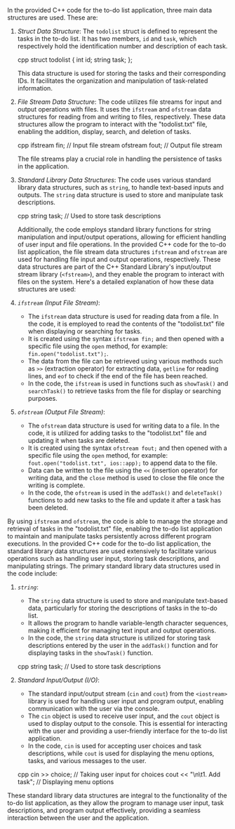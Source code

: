 In the provided C++ code for the to-do list application, three main data structures are used. These are:

1. *Struct Data Structure*:
   The `todolist` struct is defined to represent the tasks in the to-do list. It has two members, `id` and `task`, which respectively hold the identification number and description of each task.

   cpp
   struct todolist {
       int id;
       string task;
   };
   

   This data structure is used for storing the tasks and their corresponding IDs. It facilitates the organization and manipulation of task-related information.

2. *File Stream Data Structure*:
   The code utilizes file streams for input and output operations with files. It uses the `ifstream` and `ofstream` data structures for reading from and writing to files, respectively. These data structures allow the program to interact with the "todolist.txt" file, enabling the addition, display, search, and deletion of tasks.

   cpp
   ifstream fin; // Input file stream
   ofstream fout; // Output file stream
   

   The file streams play a crucial role in handling the persistence of tasks in the application.

3. *Standard Library Data Structures*:
   The code uses various standard library data structures, such as `string`, to handle text-based inputs and outputs. The `string` data structure is used to store and manipulate task descriptions.

   cpp
   string task; // Used to store task descriptions
   

   Additionally, the code employs standard library functions for string manipulation and input/output operations, allowing for efficient handling of user input and file operations.
In the provided C++ code for the to-do list application, the file stream data structures `ifstream` and `ofstream` are used for handling file input and output operations, respectively. These data structures are part of the C++ Standard Library's input/output stream library (`<fstream>`), and they enable the program to interact with files on the system. Here's a detailed explanation of how these data structures are used:

1. *`ifstream` (Input File Stream)*:
   - The `ifstream` data structure is used for reading data from a file. In the code, it is employed to read the contents of the "todolist.txt" file when displaying or searching for tasks.
   - It is created using the syntax `ifstream fin;` and then opened with a specific file using the `open` method, for example: `fin.open("todolist.txt");`.
   - The data from the file can be retrieved using various methods such as `>>` (extraction operator) for extracting data, `getline` for reading lines, and `eof` to check if the end of the file has been reached.
   - In the code, the `ifstream` is used in functions such as `showTask()` and `searchTask()` to retrieve tasks from the file for display or searching purposes.

2. *`ofstream` (Output File Stream)*:
   - The `ofstream` data structure is used for writing data to a file. In the code, it is utilized for adding tasks to the "todolist.txt" file and updating it when tasks are deleted.
   - It is created using the syntax `ofstream fout;` and then opened with a specific file using the `open` method, for example: `fout.open("todolist.txt", ios::app);` to append data to the file.
   - Data can be written to the file using the `<<` (insertion operator) for writing data, and the `close` method is used to close the file once the writing is complete.
   - In the code, the `ofstream` is used in the `addTask()` and `deleteTask()` functions to add new tasks to the file and update it after a task has been deleted.

By using `ifstream` and `ofstream`, the code is able to manage the storage and retrieval of tasks in the "todolist.txt" file, enabling the to-do list application to maintain and manipulate tasks persistently across different program executions.
In the provided C++ code for the to-do list application, the standard library data structures are used extensively to facilitate various operations such as handling user input, storing task descriptions, and manipulating strings. The primary standard library data structures used in the code include:

1. *`string`*:
   - The `string` data structure is used to store and manipulate text-based data, particularly for storing the descriptions of tasks in the to-do list.
   - It allows the program to handle variable-length character sequences, making it efficient for managing text input and output operations.
   - In the code, the `string` data structure is utilized for storing task descriptions entered by the user in the `addTask()` function and for displaying tasks in the `showTask()` function.

   cpp
   string task; // Used to store task descriptions
   

2. *Standard Input/Output (I/O)*:
   - The standard input/output stream (`cin` and `cout`) from the `<iostream>` library is used for handling user input and program output, enabling communication with the user via the console.
   - The `cin` object is used to receive user input, and the `cout` object is used to display output to the console. This is essential for interacting with the user and providing a user-friendly interface for the to-do list application.
   - In the code, `cin` is used for accepting user choices and task descriptions, while `cout` is used for displaying the menu options, tasks, and various messages to the user.

   cpp
   cin >> choice; // Taking user input for choices
   cout << "\n\t1. Add task"; // Displaying menu options
   

These standard library data structures are integral to the functionality of the to-do list application, as they allow the program to manage user input, task descriptions, and program output effectively, providing a seamless interaction between the user and the application.
